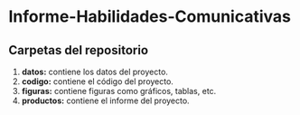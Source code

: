 # Informe-Habilidades-Comunicativas

## Carpetas del repositorio    

1. **datos:** contiene los datos del proyecto.  
2. **codigo:** contiene el código del proyecto.  
3. **figuras:** contiene figuras como gráficos, tablas, etc.  
4. **productos:** contiene el informe del proyecto.  

